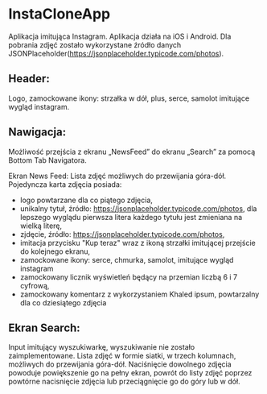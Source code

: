 # InstaCloneApp

Aplikacja imitująca Instagram.
Aplikacja działa na iOS i Android.
Dla pobrania zdjęć zostało wykorzystane źródło danych JSONPlaceholder(https://jsonplaceholder.typicode.com/photos).

## Header:

Logo, zamockowane ikony: strzałka w dół, plus, serce, samolot imitujące wygląd instagram.

## Nawigacja:

Możliwość przejścia z ekranu „NewsFeed” do ekranu „Search” za pomocą Bottom Tab Navigatora.

Ekran News Feed:
Lista zdjęć możliwych do przewijania góra-dół.
Pojedyncza karta zdjęcia posiada:

-   logo powtarzane dla co piątego zdjęcia,
-   unikalny tytuł, źródło: https://jsonplaceholder.typicode.com/photos, dla lepszego wyglądu pierwsza litera każdego tytułu jest zmieniana na wielką literę,
-   zjdęcie, źródło: https://jsonplaceholder.typicode.com/photos,
-   imitacja przycisku "Kup teraz" wraz z ikoną strzałki imitującej przejście do kolejnego ekranu,
-   zamockowane ikony: serce, chmurka, samolot, imitujące wygląd instagram
-   zamockowany licznik wyświetleń będący na przemian liczbą 6 i 7 cyfrową,
-   zamockowany komentarz z wykorzystaniem Khaled ipsum, powtarzalny dla co dziesiątego zdjęcia

## Ekran Search:

Input imitujący wyszukiwarkę, wyszukiwanie nie zostało zaimplementowane.
Lista zdjęć w formie siatki, w trzech kolumnach, możliwych do przewijania góra-dół.
Naciśnięcie dowolnego zdjęcia powoduje powiększenie go na pełny ekran, powrót do listy zdjęć poprzez powtórne nacisnięcie zdjęcia lub przeciągnięcie go do góry lub w dół.
